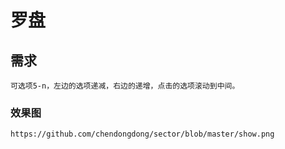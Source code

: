 # 罗盘

## 需求
```
可选项5-n，左边的选项递减，右边的递增，点击的选项滚动到中间。
```

### 效果图
```
https://github.com/chendongdong/sector/blob/master/show.png
```
